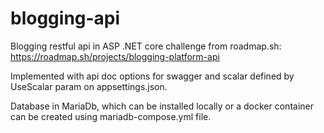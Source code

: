 # blogging-api

Blogging restful api in ASP .NET core challenge from roadmap.sh: https://roadmap.sh/projects/blogging-platform-api

Implemented with api doc options for swagger and scalar defined by UseScalar param on appsettings.json.

Database in MariaDb, which can be installed locally or a docker container can be created using mariadb-compose.yml file.
